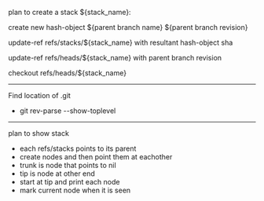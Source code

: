 plan to create a stack ${stack_name}:

create new hash-object
    ${parent branch name}
    ${parent branch revision}

update-ref refs/stacks/${stack_name} with resultant hash-object sha

update-ref refs/heads/${stack_name} with parent branch revision

checkout refs/heads/${stack_name}

--------------------------------------------

Find location of .git
 - git rev-parse --show-toplevel

----------------------------------------------
plan to show stack
 - each refs/stacks points to its parent
 - create nodes and then point them at eachother
 - trunk is node that points to nil
 - tip is node at other end
 - start at tip and print each node
 - mark current node when it is seen